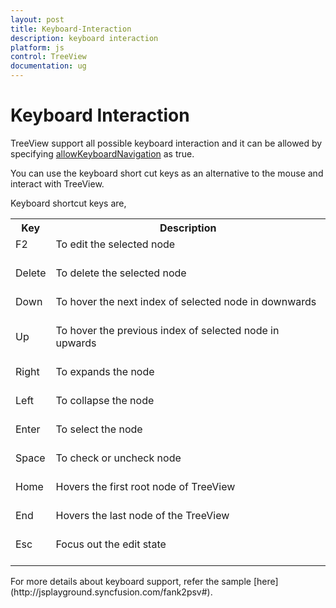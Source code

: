 ```yaml
---
layout: post
title: Keyboard-Interaction
description: keyboard interaction
platform: js
control: TreeView
documentation: ug
---
```



# Keyboard Interaction

TreeView support all possible keyboard interaction and it can be allowed by specifying [allowKeyboardNavigation](https://help.syncfusion.com/api/js/ejtreeview#members:allowkeyboardnavigation) as true.

You can use the keyboard short cut keys as an alternative to the mouse and interact with TreeView.

Keyboard shortcut keys are,

<table>
<tr>
<th>
Key</th><th>
Description</th></tr>
<tr>
<td>
F2<br/><br/></td><td>
To edit the selected node<br/><br/></td></tr>
<tr>
<td>
Delete<br/><br/></td><td>
To delete the selected node<br/><br/></td></tr>
<tr>
<td>
Down<br/><br/></td><td>
To hover the next index of selected node in downwards<br/><br/></td></tr>
<tr>
<td>
Up<br/><br/></td><td>
To hover the previous index of selected node in upwards<br/><br/></td></tr>
<tr>
<td>
Right<br/><br/></td><td>
To expands the node<br/><br/></td></tr>
<tr>
<td>
Left<br/><br/></td><td>
To collapse the node<br/><br/></td></tr>
<tr>
<td>
Enter<br/><br/></td><td>
To select the node<br/><br/></td></tr>
<tr>
<td>
Space<br/><br/></td><td>
To check or uncheck node<br/><br/></td></tr>
<tr>
<td>
Home<br/><br/></td><td>
Hovers the first root node of TreeView<br/><br/></td></tr>
<tr>
<td>
End<br/><br/></td><td>
Hovers the last node of the TreeView<br/><br/></td></tr>
<tr>
<td>
Esc<br/><br/></td><td>
Focus out the edit state<br/><br/></td></tr>
</table>
For more details about keyboard support, refer the sample [here](http://jsplayground.syncfusion.com/fank2psv#).

